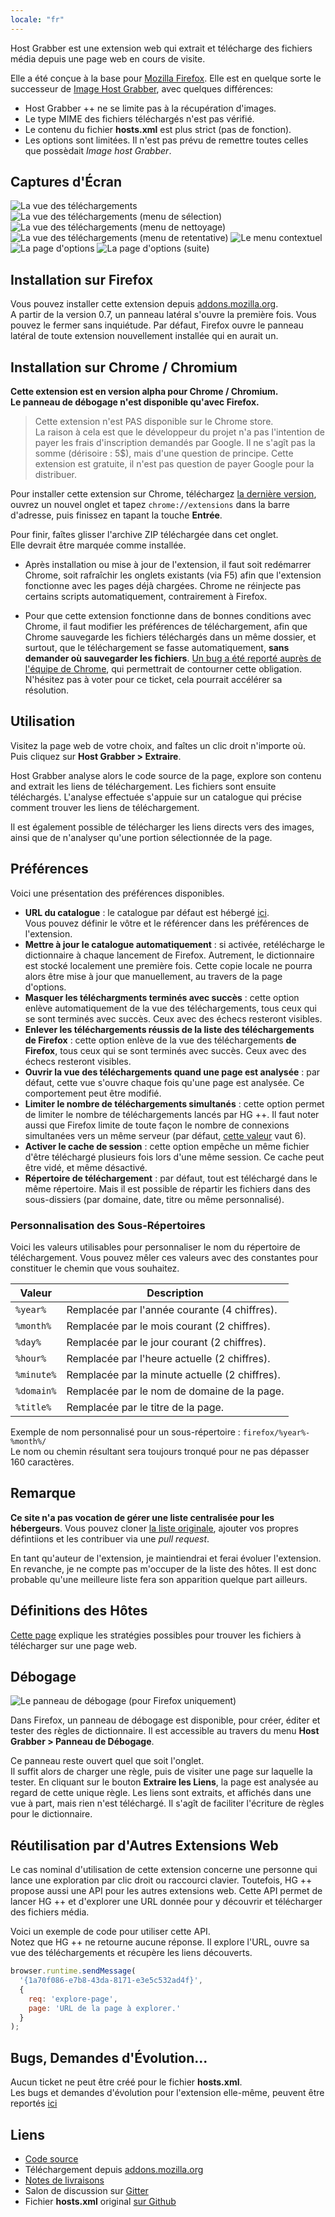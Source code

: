 ```yaml
---
locale: "fr"
---
```


Host Grabber est une extension web qui extrait et télécharge des fichiers média depuis une page web en cours de visite.

Elle a été conçue à la base pour [Mozilla Firefox](https://www.mozilla.org/firefox/new/).
Elle est en quelque sorte le successeur de [Image Host Grabber](https://addons.mozilla.org/fr/firefox/addon/imagehost-grabber/),
avec quelques différences:

* Host Grabber ++ ne se limite pas à la récupération d'images.
* Le type MIME des fichiers téléchargés n'est pas vérifié.
* Le contenu du fichier **hosts.xml** est plus strict (pas de fonction).
* Les options sont limitées. Il n'est pas prévu de remettre toutes celles que possèdait *Image host Grabber*.


## Captures d'Écran

<img src="../assets/images/dl-view-1--v0.5.jpg" alt="La vue des téléchargements" class="screenshot" />

<img src="../assets/images/dl-view-2--v0.5.jpg" alt="La vue des téléchargements (menu de sélection)" class="screenshot" />

<img src="../assets/images/dl-view-3--v0.5.jpg" alt="La vue des téléchargements (menu de nettoyage)" class="screenshot" />

<img src="../assets/images/dl-view-4--v0.5.jpg" alt="La vue des téléchargements (menu de retentative)" class="screenshot" />

<img src="../assets/images/dl-view-5--v0.7.jpg" alt="Le menu contextuel" class="screenshot" />

<img src="../assets/images/options-view-p1--v0.9.jpg" alt="La page d'options" class="screenshot" />

<img src="../assets/images/options-view-p2--v0.9.jpg" alt="La page d'options (suite)" class="screenshot" />


## Installation sur Firefox

Vous pouvez installer cette extension depuis [addons.mozilla.org](https://addons.mozilla.org/fr/firefox/addon/host-grabber-pp/).    
A partir de la version 0.7, un panneau latéral s'ouvre la première fois.
Vous pouvez le fermer sans inquiétude. Par défaut, Firefox ouvre le panneau latéral de
toute extension nouvellement installée qui en aurait un.


## Installation sur Chrome / Chromium

**Cette extension est en version alpha pour Chrome / Chromium.**  
**Le panneau de débogage n'est disponible qu'avec Firefox.**

> Cette extension n'est PAS disponible sur le Chrome store.  
> La raison à cela est que le développeur du projet n'a pas l'intention de payer
> les frais d'inscription demandés par Google. Il ne s'agît pas la somme (dérisoire :
> 5$), mais d'une question de principe. Cette extension est gratuite, il n'est
> pas question de payer Google pour la distribuer.

Pour installer cette extension sur Chrome, téléchargez
[la dernière version](https://github.com/rhadamanthe/host-grabber-pp/releases),
ouvrez un nouvel onglet et tapez `chrome://extensions` dans la barre d'adresse,
puis finissez en tapant la touche **Entrée**.

Pour finir, faîtes glisser l'archive ZIP téléchargée dans cet onglet.  
Elle devrait être marquée comme installée.

* Après installation ou mise à jour de l'extension, il faut soit redémarrer Chrome,
soit rafraîchir les onglets existants (via F5) afin que l'extension fonctionne avec
les pages déjà chargées. Chrome ne réinjecte pas certains scripts automatiquement,
contrairement à Firefox.

* Pour que cette extension fonctionne dans de bonnes conditions avec Chrome,
il faut modifier les préférences de téléchargement, afin que Chrome sauvegarde
les fichiers téléchargés dans un même dossier, et surtout, que le téléchargement
se fasse automatiquement, **sans demander où sauvegarder les fichiers**.
[Un bug a été reporté auprès de l'équipe de Chrome](https://bugs.chromium.org/p/chromium/issues/detail?id=417112),
qui permettrait de contourner cette obligation. N'hésitez pas à voter pour ce ticket,
cela pourrait accélérer sa résolution. 


## Utilisation

Visitez la page web de votre choix, and faîtes un clic droit n'importe où.  
Puis cliquez sur **Host Grabber &gt; Extraire**.

Host Grabber analyse alors le code source de la page, explore son contenu and
extrait les liens de téléchargement. Les fichiers sont ensuite téléchargés. L'analyse
effectuée s'appuie sur un catalogue qui précise comment trouver les liens de téléchargement.

Il est également possible de télécharger les liens directs vers des images,
ainsi que de n'analyser qu'une portion sélectionnée de la page.


## Préférences

Voici une présentation des préférences disponibles.

* **URL du catalogue** : le catalogue par défaut est hébergé [ici](https://raw.githubusercontent.com/rhadamanthe/host-grabber-pp-host.xml/master/hosts.xml).  
Vous pouvez définir le vôtre et le référencer dans les préférences de l'extension.
* **Mettre à jour le catalogue automatiquement** : si activée, retélécharge le dictionnaire à chaque lancement
de Firefox. Autrement, le dictionnaire est stocké localement une première fois. Cette copie locale ne pourra
alors être mise à jour que manuellement, au travers de la page d'options.
* **Masquer les téléchargments terminés avec succès** : cette option enlève automatiquement de la vue
des téléchargements, tous ceux qui se sont terminés avec succès. Ceux avec des échecs resteront visibles.
* **Enlever les téléchargements réussis de la liste des téléchargements de Firefox** : cette option enlève de la vue
des téléchargements <strong>de Firefox</strong>, tous ceux qui se sont terminés avec succès. Ceux avec des échecs resteront visibles.
* **Ouvrir la vue des téléchargements quand une page est analysée** : par défaut, cette vue s'ouvre chaque fois
qu'une page est analysée. Ce comportement peut être modifié.
* **Limiter le nombre de téléchargements simultanés** : cette option permet de limiter
le nombre de téléchargements lancés par HG ++. Il faut noter aussi que Firefox limite de toute
façon le nombre de connexions simultanées vers un même serveur (par défaut,
[cette valeur](https://support.mozilla.org/fr/questions/992338) vaut 6).
* **Activer le cache de session** : cette option empêche un même fichier d'être téléchargé plusieurs fois
lors d'une même session. Ce cache peut être vidé, et même désactivé.
* **Répertoire de téléchargement** : par défaut, tout est téléchargé dans le même répertoire.
Mais il est possible de répartir les fichiers dans des sous-dissiers (par domaine, date, titre ou même personnalisé).

### Personnalisation des Sous-Répertoires

Voici les valeurs utilisables pour personnaliser le nom du répertoire
de téléchargement. Vous pouvez mêler ces valeurs avec des constantes pour constituer
le chemin que vous souhaitez.

| Valeur     | Description                                    |
| ---------- | ---------------------------------------------- |
| `%year%`   | Remplacée par l'année courante (4 chiffres).   |
| `%month%`  | Remplacée par le mois courant (2 chiffres).    |
| `%day%`    | Remplacée par le jour courant (2 chiffres).    |
| `%hour%`   | Remplacée par l'heure actuelle (2 chiffres).   |
| `%minute%` | Remplacée par la minute actuelle (2 chiffres). |
| `%domain%` | Remplacée par le nom de domaine de la page.    |
| `%title%`  | Remplacée par le titre de la page.             |

Exemple de nom personnalisé pour un sous-répertoire : `firefox/%year%-%month%/`  
Le nom ou chemin résultant sera toujours tronqué pour ne pas dépasser 160 caractères.


## Remarque

**Ce site n'a pas vocation de gérer une liste centralisée pour les hébergeurs**.
Vous pouvez cloner [la liste originale](https://github.com/rhadamanthe/host-grabber-pp-host.xml),
ajouter vos propres défintiions et les contribuer via une *pull request*.

En tant qu'auteur de l'extension, je maintiendrai et ferai évoluer l'extension.  
En revanche, je ne compte pas m'occuper de la liste des hôtes. Il est donc probable qu'une meilleure liste
fera son apparition quelque part ailleurs.


## Définitions des Hôtes

[Cette page](definition-des-hotes.html) explique les stratégies possibles pour trouver les fichiers à télécharger
sur une page web.


## Débogage

<img src="../assets/images/debug-view--v0.9.jpg" alt="Le panneau de débogage (pour Firefox uniquement)" class="screenshot" />

Dans Firefox, un panneau de débogage est disponible, pour créer, éditer et tester des
règles de dictionnaire. Il est accessible au travers du menu **Host Grabber &gt; Panneau de Débogage**.

Ce panneau reste ouvert quel que soit l'onglet.  
Il suffit alors de charger une règle, puis de visiter une page sur laquelle la tester.
En cliquant sur le bouton **Extraire les Liens**, la page est analysée au regard de cette
unique règle. Les liens sont extraits, et affichés dans une vue à part, mais rien n'est téléchargé.
Il s'agît de faciliter l'écriture de règles pour le dictionnaire. 


## Réutilisation par d'Autres Extensions Web

Le cas nominal d'utilisation de cette extension concerne une personne qui
lance une exploration par clic droit ou raccourci clavier. Toutefois, HG ++
propose aussi une API pour les autres extensions web. Cette API permet de lancer
HG ++ et d'explorer une URL donnée pour y découvrir et télécharger des fichiers média.

Voici un exemple de code pour utiliser cette API.  
Notez que HG ++ ne retourne aucune réponse. Il explore l'URL, ouvre sa
vue des téléchargements et récupère les liens découverts.

```javascript
browser.runtime.sendMessage(
  '{1a70f086-e7b8-43da-8171-e3e5c532ad4f}',
  {
    req: 'explore-page',
    page: 'URL de la page à explorer.'
  }
);
```

## Bugs, Demandes d'Évolution...

Aucun ticket ne peut être créé pour le fichier **hosts.xml**.  
Les bugs et demandes d'évolution pour l'extension elle-même, peuvent être reportés [ici](https://github.com/rhadamanthe/host-grabber-pp/issues)


## Liens

* [Code source](https://github.com/rhadamanthe/host-grabber-pp)
* Téléchargement depuis [addons.mozilla.org](https://addons.mozilla.org/fr/firefox/addon/host-grabber-pp/)
* [Notes de livraisons](https://github.com/rhadamanthe/host-grabber-pp/releases)
* Salon de discussion sur [Gitter](https://gitter.im/host-grabber-pp/Lobby)
* Fichier **hosts.xml** original [sur Github](https://github.com/rhadamanthe/host-grabber-pp-host.xml/blob/master/hosts.xml)

